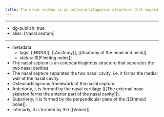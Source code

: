 ```yaml
---
title: The nasal septum is an osteocartilaginous structure that separates the two nasal cavities
---
```


- --
- dg-publish: true
- alias: [Nasal septum]
- --
- metadata:
	- tags: [[HNNS]], [[Anatomy]], [[Anatomy of the head and neck]]
	- status: #[[Fleeting notes]]
- The nasal septum is an osteocartilaginous structure that separates the two nasal cavities
- The nasal septum separates the two nasal cavity, i.e. it forms the medial wall of the nasal cavity.
- Osteocartilaginous framework of the nasal septum
- Anteriorly, it is formed by the nasal cartilage ([[The external nose skeleton forms the anterior part of the nasal cavity]]).
- Superiorly, it is formed by the perpendicular plate of the [[Ethmoid bone]].
- Inferiorly, it is formed by the [[Vomer]].